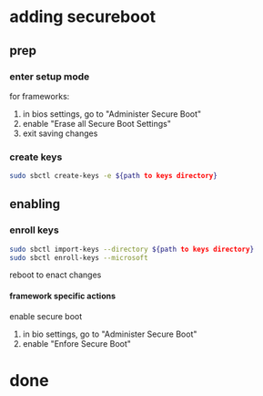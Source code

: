 # adding secureboot

## prep
### enter setup mode
for frameworks:
1. in bios settings, go to "Administer Secure Boot"
2. enable "Erase all Secure Boot Settings"
3. exit saving changes
### create keys
```bash
sudo sbctl create-keys -e ${path to keys directory} 
```

## enabling
### enroll keys
```bash
sudo sbctl import-keys --directory ${path to keys directory}
sudo sbctl enroll-keys --microsoft
```
reboot to enact changes
#### framework specific actions
enable secure boot
1. in bio settings, go to "Administer Secure Boot"
2. enable "Enfore Secure Boot"

# done

[^source]: [official lanzaboote docs](https://github.com/nix-community/lanzaboote/blob/master/docs/QUICK_START.md)
